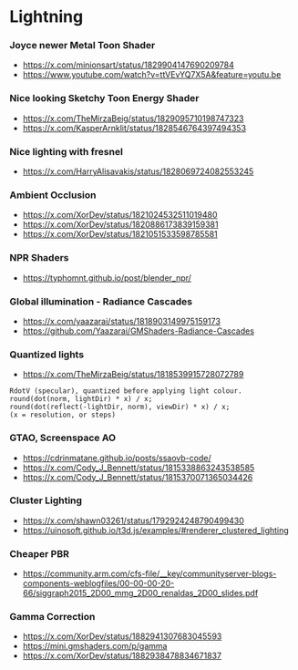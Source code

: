 # Lightning

### Joyce newer Metal Toon Shader
- https://x.com/minionsart/status/1829904147690209784
- https://www.youtube.com/watch?v=ttVEvYQ7X5A&feature=youtu.be

### Nice looking Sketchy Toon Energy Shader
- https://x.com/TheMirzaBeig/status/1829095710198747323
- https://x.com/KasperArnklit/status/1828546764397494353

### Nice lighting with fresnel
- https://x.com/HarryAlisavakis/status/1828069724082553245

### Ambient Occlusion
- https://x.com/XorDev/status/1821024532511019480
- https://x.com/XorDev/status/1820886173839159381
- https://x.com/XorDev/status/1821051533598785581

### NPR Shaders
- https://typhomnt.github.io/post/blender_npr/

### Global illumination - Radiance Cascades
- https://x.com/yaazarai/status/1818903149975159173
- https://github.com/Yaazarai/GMShaders-Radiance-Cascades

### Quantized lights
- https://x.com/TheMirzaBeig/status/1818539915728072789
```
RdotV (specular), quantized before applying light colour.
round(dot(norm, lightDir) * x) / x;
round(dot(reflect(-lightDir, norm), viewDir) * x) / x;
(x = resolution, or steps)
```

### GTAO, Screenspace AO
- https://cdrinmatane.github.io/posts/ssaovb-code/
- https://x.com/Cody_J_Bennett/status/1815338863243538585
- https://x.com/Cody_J_Bennett/status/1815370071365034426

### Cluster Lighting
- https://x.com/shawn03261/status/1792924248790499430
- https://uinosoft.github.io/t3d.js/examples/#renderer_clustered_lighting

### Cheaper PBR
- https://community.arm.com/cfs-file/__key/communityserver-blogs-components-weblogfiles/00-00-00-20-66/siggraph2015_2D00_mmg_2D00_renaldas_2D00_slides.pdf

### Gamma Correction
- https://x.com/XorDev/status/1882941307683045593
- https://mini.gmshaders.com/p/gamma
- https://x.com/XorDev/status/1882938478834671837